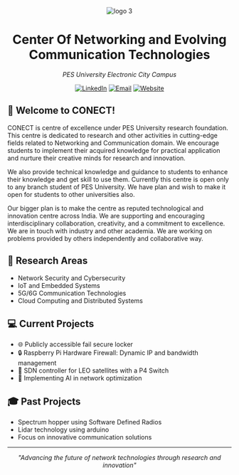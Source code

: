 <div align="center">

![logo 3](https://github.com/user-attachments/assets/df7957b9-ce4e-44a3-815d-81ba7476f67a)


# Center Of Networking and Evolving Communication Technologies
*PES University Electronic City Campus*

[![LinkedIn](https://img.shields.io/badge/LinkedIn-Connect-blue?style=for-the-badge&logo=linkedin)](https://www.linkedin.com/in/conect-pes-54a525334/)
[![Email](https://img.shields.io/badge/Email-Contact-red?style=for-the-badge&logo=gmail)](mailto:your.conect@pesu.pes.edu)
[![Website](https://img.shields.io/badge/Website-Visit-green?style=for-the-badge&logo=safari)](https://pesitsouth.pes.edu)

</div>

## 👋 Welcome to CONECT!

CONECT is centre of excellence under PES University research foundation. This centre is dedicated to research and other activities in cutting-edge fields related to Networking and Communication domain. We encourage students to implement their acquired knowledge for practical application and nurture their creative minds for research and innovation.

We also provide technical knowledge and guidance to students to enhance their knowledge and get skill to use them. Currently this centre is open only to any branch student of PES University. We have plan and wish to make it open for students to other universities also.

Our bigger plan is to make the centre as reputed technological and innovation centre across India. We are supporting and encouraging interdisciplinary collaboration, creativity, and a commitment to excellence. We are in touch with industry and other academia. We are working on problems provided by others independently and collaborative way.

## 🔬 Research Areas

- Network Security and Cybersecurity
- IoT and Embedded Systems
- 5G/6G Communication Technologies
- Cloud Computing and Distributed Systems

## 💻 Current Projects

- 🌐 Publicly accessible fail secure locker 
- 🔒 Raspberry Pi Hardware Firewall: Dynamic IP and bandwidth management
- 📡 SDN controller for LEO satellites with a P4 Switch
- 🤖 Implementing AI in network optimization

## 🎓 Past Projects

- Spectrum hopper using Software Defined Radios
- Lidar technology using arduino
- Focus on innovative communication solutions



---

<div align="center">

*"Advancing the future of network technologies through research and innovation"*

</div>
